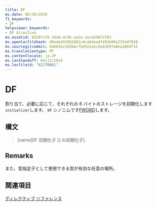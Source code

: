 ```yaml
---
title: DF
ms.date: 08/30/2018
f1_keywords:
- DF
helpviewer_keywords:
- DF directive
ms.assetid: b5587c29-3da9-4c46-aa3a-1ec42d6fa703
ms.openlocfilehash: d8eebd31092602c4ca6dead7493b08e225dd7658
ms.sourcegitcommit: 0ab61bc3d2b6cfbd52a16c6ab2b97a8ea1864f12
ms.translationtype: MT
ms.contentlocale: ja-JP
ms.lasthandoff: 04/23/2019
ms.locfileid: "62178861"
---
```

# <a name="df"></a>DF

割り当て、必要に応じて、それぞれの 6 バイトのストレージを初期化します`initializer`します。 `DF` シノニムです[FWORD](../../assembler/masm/fword.md)します。

## <a name="syntax"></a>構文

> [name]DF 初期化子 [] の初期化子].

## <a name="remarks"></a>Remarks

また、型指定子として使用できる型が有効な任意の場所。

## <a name="see-also"></a>関連項目

[ディレクティブ リファレンス](../../assembler/masm/directives-reference.md)<br/>